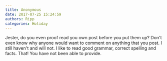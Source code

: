 ```yaml
---
title: Anonymous
date: 2017-07-25 15:24:59
authors: Ripp
categories: Holiday
---
```


 Jester, do you even proof read you own post before you put them up?  Don't even know why anyone would want to comment on anything that you post. I still haven't and will not. I like to read good grammar, correct spelling and facts. That! You have not been able to provide.